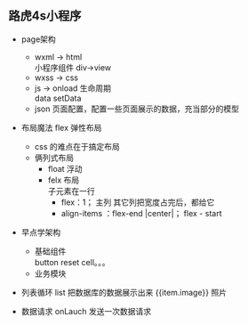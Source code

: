 ## 路虎4s小程序  
- page架构  
  - wxml -> html  
   小程序组件 div->view 
  - wxss -> css
  - js -> 
    onload  生命周期  
     data  setData  
  - json 页面配置，配置一些页面展示的数据，充当部分的模型 
- 布局魔法  flex 弹性布局  
    - css 的难点在于搞定布局  
    - 俩列式布局 
      - float 浮动 
      - felx 布局  
        子元素在一行 
         - flex：1； 主列
          其它列把宽度占完后，都给它
         - align-items ：flex-end |center|；
           flex - start 
- 早点学架构 
  - 基础组件  
     button reset cell。。。
  - 业务模块  
- 列表循环   list
  把数据库的数据展示出来
   <block wx:for="" wx:key="唯一">
   {{item.image}}  照片
   
    </block>
- 数据请求 
  onLauch 发送一次数据请求
